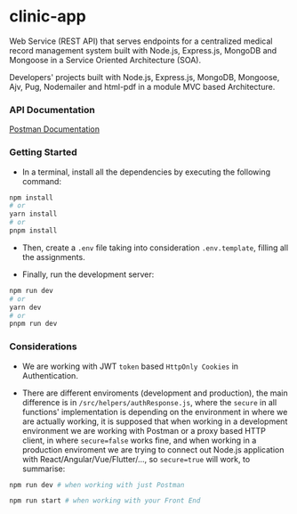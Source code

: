 # clinic-app

Web Service (REST API) that serves endpoints for a centralized medical record management system built with Node.js, Express.js, MongoDB and Mongoose in a Service Oriented Architecture (SOA).

Developers' projects built with Node.js, Express.js, MongoDB, Mongoose, Ajv, Pug, Nodemailer and html-pdf in a module MVC based Architecture.

### API Documentation

[Postman Documentation](https://documenter.getpostman.com/view/23241848/2s93CPrYGD#73ab8bc9-e8a7-4ec4-b6d7-4f9082f40d11)

### Getting Started

* In a terminal, install all the dependencies by executing the following command:

```bash
npm install
# or
yarn install
# or
pnpm install
```

* Then, create a `.env` file taking into consideration `.env.template`, filling all the assignments.

* Finally, run the development server:

```bash
npm run dev
# or
yarn dev
# or
pnpm run dev
```

### Considerations

* We are working with JWT `token` based `HttpOnly Cookies` in Authentication.

* There are different enviroments (development and production), the main difference is in `/src/helpers/authResponse.js`, where the `secure` in all functions' implementation is depending on the environment in where we are actually working, it is supposed that when working in a development environment we are working with Postman or a proxy based HTTP client, in where `secure=false` works fine, and when working in a production enviroment we are trying to connect out Node.js application with React/Angular/Vue/Flutter/..., so `secure=true` will work, to summarise:

```bash
npm run dev # when working with just Postman

npm run start # when working with your Front End
```
